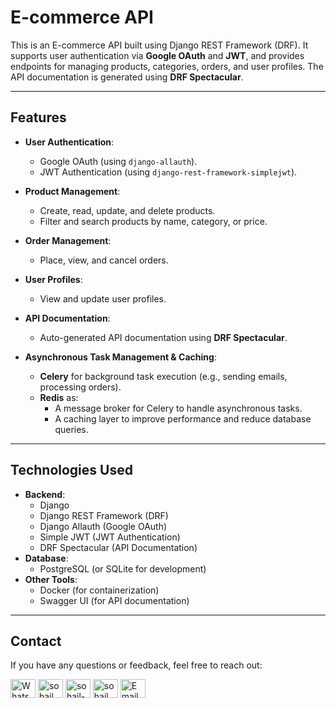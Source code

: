 # E-commerce API

This is an E-commerce API built using Django REST Framework (DRF). It supports user authentication via **Google OAuth** and **JWT**, and provides endpoints for managing products, categories, orders, and user profiles. The API documentation is generated using **DRF Spectacular**.

---

## Features

- **User Authentication**:
  - Google OAuth (using `django-allauth`).
  - JWT Authentication (using `django-rest-framework-simplejwt`).
- **Product Management**:
  - Create, read, update, and delete products.
  - Filter and search products by name, category, or price.
- **Order Management**:
  - Place, view, and cancel orders.
- **User Profiles**:
  - View and update user profiles.
- **API Documentation**:
  - Auto-generated API documentation using **DRF Spectacular**.

- **Asynchronous Task Management & Caching**:
  - **Celery** for background task execution (e.g., sending emails, processing orders).
  - **Redis** as:
    - A message broker for Celery to handle asynchronous tasks.
    - A caching layer to improve performance and reduce database queries.

---

## Technologies Used

- **Backend**:
  - Django
  - Django REST Framework (DRF)
  - Django Allauth (Google OAuth)
  - Simple JWT (JWT Authentication)
  - DRF Spectacular (API Documentation)
- **Database**:
  - PostgreSQL (or SQLite for development)
- **Other Tools**:
  - Docker (for containerization)
  - Swagger UI (for API documentation)

---

## Contact
If you have any questions or feedback, feel free to reach out:
<p align="left">
<a href="https://wa.me/+923431285354" target="blank"><img align="center" src="https://img.icons8.com/color/48/000000/whatsapp.png" alt="WhatsApp" height="30" width="40" /></a>
<a href="https://www.hackerrank.com/sohail_ahmad342" target="blank"><img align="center" src="https://raw.githubusercontent.com/rahuldkjain/github-profile-readme-generator/master/src/images/icons/Social/hackerrank.svg" alt="sohail_ahmad342" height="30" width="40" /></a>
<a href="https://www.linkedin.com/in/sohailahmad3428041928/" target="blank"><img align="center" src="https://raw.githubusercontent.com/rahuldkjain/github-profile-readme-generator/master/src/images/icons/Social/linked-in-alt.svg" alt="sohail-ahmad342" height="30" width="40" /></a>
<a href="https://instagram.com/sohail_ahmed113" target="blank"><img align="center" src="https://raw.githubusercontent.com/rahuldkjain/github-profile-readme-generator/master/src/images/icons/Social/instagram.svg" alt="sohail_ahmed113" height="30" width="40" /></a>
<a href="mailto:sohailahmed34280@gmail.com" target="blank"><img align="center" src="https://img.icons8.com/ios-filled/50/000000/email-open.png" alt="Email" height="30" width="40" /></a>
</p>